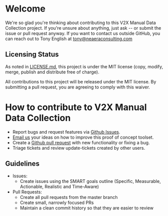 # Welcome

We're so glad you're thinking about contributing to this V2X Manual Data Collection project. If you're unsure about anything, just ask -- or submit the issue or pull request anyway. If you want to contact us outside GitHub, you can reach out to Tony English at [tony@neaeraconsulting.com](mailto://tony@neaeraconsulting.com)

## Licensing Status
As noted in [LICENSE.md](https://github.com/TonyEnglish/V2X-manual-data-collection/blob/develop/LICENSE.md), this project is under the MIT license (copy, modify, merge, publish and distribute free of charge). 

All contributions to this project will be released under the MIT license. By submitting a pull request, you are agreeing to comply with this waiver.

# How to contribute to V2X Manual Data Collection
- Report bugs and request features via [Github Issues](https://github.com/TonyEnglish/V2X-manual-data-collection/issues).
- [Email us](mailto://tony@neaeraconsulting.com) your ideas on how to improve this proof of concept toolset.
- Create a [Github pull request](https://github.com/TonyEnglish/V2X-manual-data-collection/pulls) with new functionality or fixing a bug.
- Triage tickets and review update-tickets created by other users.

## Guidelines
- Issues:
  - Create issues using the SMART goals outline (Specific, Measurable, Actionable, Realistic and Time-Aware)
- Pull Requests:
  - Create all pull requests from the master branch
  - Create small, narrowly focused PRs
  - Maintain a clean commit history so that they are easier to review
